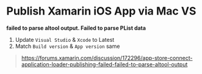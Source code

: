 # Publish Xamarin iOS App via Mac VS

**failed to parse altool output. Failed to parse PList data**
1. Update `Visual Studio` & `Xcode` to Latest
2. Match `Build version` & `App version` same
> https://forums.xamarin.com/discussion/172296/app-store-connect-application-loader-publishing-failed-failed-to-parse-altool-output
